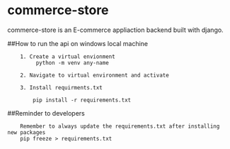 # commerce-store
commerce-store is an E-commerce appliaction backend built with django.

  ##How to run the api on windows local machine
  
        1. Create a virtual envionment
             python -m venv any-name

        2. Navigate to virtual environment and activate

        3. Install requirments.txt

            pip install -r requirements.txt

##Reminder to developers

        Remember to always update the requirements.txt after installing new packages 
        pip freeze > requirements.txt
